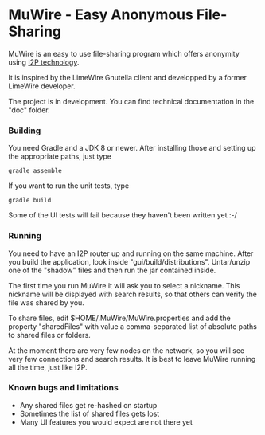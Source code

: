 # MuWire - Easy Anonymous File-Sharing

MuWire is an easy to use file-sharing program which offers anonymity using [I2P technology](http://geti2p.net).

It is inspired by the LimeWire Gnutella client and developped by a former LimeWire developer.

The project is in development.  You can find technical documentation in the "doc" folder.

### Building

You need Gradle and a JDK 8 or newer.  After installing those and setting up the appropriate paths, just type

```
gradle assemble 
```

If you want to run the unit tests, type
```
gradle build
```

Some of the UI tests will fail because they haven't been written yet :-/

### Running

You need to have an I2P router up and running on the same machine.  After you build the application, look inside "gui/build/distributions".  Untar/unzip one of the "shadow" files and then run the jar contained inside.  

The first time you run MuWire it will ask you to select a nickname.  This nickname will be displayed with search results, so that others can verify the file was shared by you.

To share files, edit $HOME/.MuWire/MuWire.properties and add the property "sharedFiles" with value a comma-separated list of absolute paths to shared files or folders.

At the moment there are very few nodes on the network, so you will see very few connections and search results.  It is best to leave MuWire running all the time, just like I2P.


### Known bugs and limitations

* Any shared files get re-hashed on startup
* Sometimes the list of shared files gets lost 
* Many UI features you would expect are not there yet


